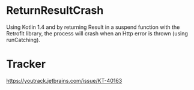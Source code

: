 # ReturnResultCrash

Using Kotlin 1.4 and by returning Result in a suspend function with the Retrofit library, the process will crash when an Http error is thrown (using runCatching).

# Tracker

https://youtrack.jetbrains.com/issue/KT-40163
